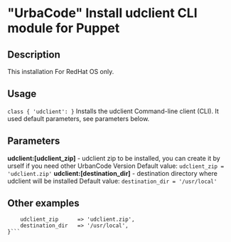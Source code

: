 "UrbaCode" Install udclient CLI module for Puppet
===
Description
---
This installation For RedHat OS only.

Usage
---
`class { 'udclient': }`
Installs the udclient Command-line client (CLI).
It used default parameters, see parameters below.

Parameters
---
**udclient:[udclient_zip]** - udclient zip to be installed, you can create it by urself if you need other UrbanCode Version
Default value: `udclient_zip = 'udclient.zip'`
**udclient:[destination_dir]** - destination directory where udclient will be installed 
Default value: `destination_dir	= '/usr/local'`

Other examples
---
```class { 'udclient':
    udclient_zip      => 'udclient.zip',
    destination_dir   => '/usr/local',
}```
